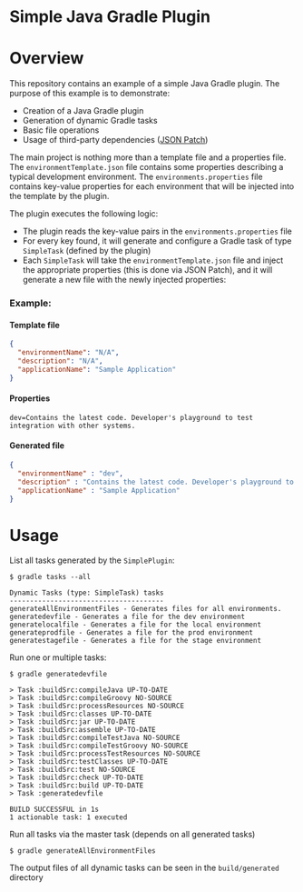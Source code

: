 Simple Java Gradle Plugin
===========================
# Overview
This repository contains an example of a simple Java Gradle plugin.
The purpose of this example is to demonstrate:
* Creation of a Java Gradle plugin
* Generation of dynamic Gradle tasks
* Basic file operations
* Usage of third-party dependencies ([JSON Patch](https://github.com/java-json-tools/json-patch))

The main project is nothing more than a template file and a properties file.
The `environmentTemplate.json` file contains some properties describing a typical development environment.
The `environments.properties` file contains key-value properties for each environment that will be injected into the template by 
the plugin.

The plugin executes the following logic:
* The plugin reads the key-value pairs in the `environments.properties` file
* For every key found, it will generate and configure a Gradle task of type `SimpleTask` (defined by the plugin)
* Each `SimpleTask` will take the `environmentTemplate.json` file and inject the appropriate properties (this is done via JSON 
Patch), and it will generate a new file with the newly injected properties:

### Example:
#### Template file
```json
{
  "environmentName": "N/A",
  "description": "N/A",
  "applicationName": "Sample Application"
}
```

#### Properties
```
dev=Contains the latest code. Developer's playground to test integration with other systems.
```

#### Generated file
```json
{
  "environmentName" : "dev",
  "description" : "Contains the latest code. Developer's playground to test integration with other systems.",
  "applicationName" : "Sample Application"
}
```

# Usage
List all tasks generated by the `SimplePlugin`:
```
$ gradle tasks --all

Dynamic Tasks (type: SimpleTask) tasks
--------------------------------------
generateAllEnvironmentFiles - Generates files for all environments.
generatedevfile - Generates a file for the dev environment
generatelocalfile - Generates a file for the local environment
generateprodfile - Generates a file for the prod environment
generatestagefile - Generates a file for the stage environment
```

Run one or multiple tasks:
```
$ gradle generatedevfile

> Task :buildSrc:compileJava UP-TO-DATE
> Task :buildSrc:compileGroovy NO-SOURCE
> Task :buildSrc:processResources NO-SOURCE
> Task :buildSrc:classes UP-TO-DATE
> Task :buildSrc:jar UP-TO-DATE
> Task :buildSrc:assemble UP-TO-DATE
> Task :buildSrc:compileTestJava NO-SOURCE
> Task :buildSrc:compileTestGroovy NO-SOURCE
> Task :buildSrc:processTestResources NO-SOURCE
> Task :buildSrc:testClasses UP-TO-DATE
> Task :buildSrc:test NO-SOURCE
> Task :buildSrc:check UP-TO-DATE
> Task :buildSrc:build UP-TO-DATE
> Task :generatedevfile

BUILD SUCCESSFUL in 1s
1 actionable task: 1 executed
```

Run all tasks via the master task (depends on all generated tasks)
```
$ gradle generateAllEnvironmentFiles
```

The output files of all dynamic tasks can be seen in the `build/generated` directory